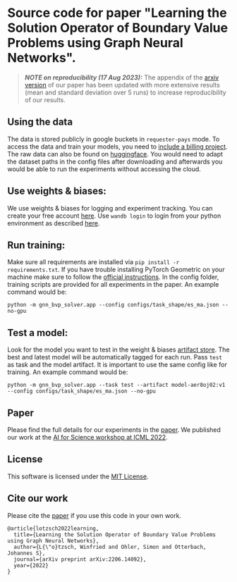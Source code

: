 # Source code for paper "Learning the Solution Operator of Boundary Value Problems using Graph Neural Networks".

> **_NOTE on reproducibility (17 Aug 2023):_** The appendix of the [arxiv version](https://arxiv.org/abs/2206.14092) of our paper has been updated with more extensive results (mean and standard deviation over 5 runs) to increase reproducibility of our results.

## Using the data
The data is stored publicly in google buckets in `requester-pays` mode. To access the data and train your models, you need to [include a billing project](https://cloud.google.com/storage/docs/using-requester-pays#using). The raw data can also be found on [huggingface](https://huggingface.co/datasets/winfried/gnn_bvp_solver/tree/main). You would need to adapt the dataset paths in the config files after downloading and afterwards you would be able to run the experiments without accessing the cloud.

## Use weights & biases:
We use weights & biases for logging and experiment tracking. You can create your free account [here](https://wandb.ai/).
Use `wandb login` to login from your python environment as described [here](https://docs.wandb.ai/quickstart).

## Run training:
Make sure all requirements are installed via `pip install -r requirements.txt`. 
If you have trouble installing PyTorch Geometric on your machine make sure to follow the [official instructions](https://pytorch-geometric.readthedocs.io/en/latest/notes/installation.html). 
In the config folder, training scripts are provided for all experiments in the paper.
An example command would be:

```
python -m gnn_bvp_solver.app --config configs/task_shape/es_ma.json --no-gpu 
```

## Test a model:
Look for the model you want to test in the weight & biases [artifact store](https://docs.wandb.ai/guides/artifacts).
The best and latest model will be automatically tagged for each run. Pass `test` as task and the model artifact.
It is important to use the same config like for training.
An example command would be:

```
python -m gnn_bvp_solver.app --task test --artifact model-aer8oj02:v1 --config configs/task_shape/es_ma.json --no-gpu
```

## Paper
Please find the full details for our experiments in the [paper](https://arxiv.org/abs/2206.14092).
We published our work at the [AI for Science workshop at ICML 2022](https://openreview.net/forum?id=4vx9FQA7wiC).

## License
This software is licensed under the [MIT License](LICENSE).

## Cite our work
Please cite the [paper](https://arxiv.org/abs/2206.14092) if you use this code in your own work. 

```
@article{lotzsch2022learning,
  title={Learning the Solution Operator of Boundary Value Problems using Graph Neural Networks},
  author={L{\"o}tzsch, Winfried and Ohler, Simon and Otterbach, Johannes S},
  journal={arXiv preprint arXiv:2206.14092},
  year={2022}
}
```
